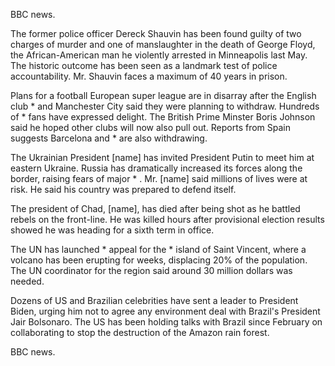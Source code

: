 BBC news.

The former police officer Dereck Shauvin has been found guilty of two charges of murder and one of manslaughter in the death of George Floyd, the African-American man he violently arrested in Minneapolis last May. The historic outcome has been seen as a landmark test of police accountability. Mr. Shauvin faces a maximum of 40 years in prison.

Plans for a football European super league are in disarray after the English club * and Manchester City said they were planning to withdraw. Hundreds of * fans have expressed delight. The British Prime Minster Boris Johnson said he hoped other clubs will now also pull out. Reports from Spain suggests Barcelona and * are also withdrawing. 

The Ukrainian President [name] has invited President Putin to meet him at eastern Ukraine. Russia has dramatically increased its forces along the border, raising fears of major * . Mr. [name] said millions of lives were at risk. He said his country was prepared to defend itself.

The president of Chad, [name], has died after being shot as he battled rebels on the front-line. He was killed hours after provisional election results showed he was heading for a sixth term in office.

The UN has launched * appeal for the * island of Saint Vincent, where a volcano has been erupting for weeks, displacing 20% of the population. The UN coordinator for the region said around 30 million dollars was needed. 

Dozens of US and Brazilian celebrities have sent a leader to President Biden, urging him not to agree any environment deal with Brazil's President Jair Bolsonaro. The US has been holding talks with Brazil since February on collaborating to stop the destruction of the Amazon rain forest. 

BBC news.
